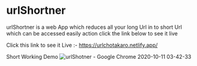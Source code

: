 # urlShortner
urlShortner is a web App which reduces all your long Url in to short Url which can be accessed easily action click the link below to see it live

Click this link to see it Live :- https://urlchotakaro.netlify.app/

Short Working Demo
![urlShotner - Google Chrome 2020-10-11 03-42-33](https://rebrand.ly/u17qo11)
